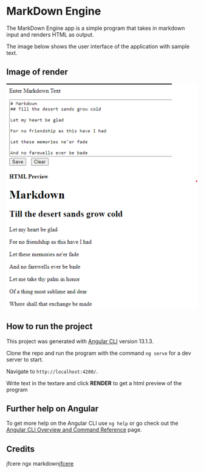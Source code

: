 # MarkDown Engine

The MarkDown Engine app is a simple program that takes in markdown input and renders HTML as output.

The image below shows the user interface of the application with sample text.

## Image of render

![Looks](src/assets/mengine.png)


## How to run the project

This project was generated with [Angular CLI](https://github.com/angular/angular-cli) version 13.1.3.

Clone the repo and run the program with the command `ng serve` for a dev server to start.

Navigate to `http://localhost:4200/`.

Write text in the textare and click **RENDER** to get a html preview of the program


## Further help on Angular

To get more help on the Angular CLI use `ng help` or go check out the [Angular CLI Overview and Command Reference](https://angular.io/cli) page.

## Credits

jfcere ngx markdown[jfcere](https://github.com/jfcere/ngx-markdown/tree/master/lib)

